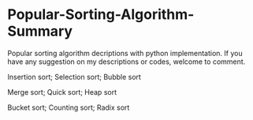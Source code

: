Popular-Sorting-Algorithm-Summary
=================================

Popular sorting algorithm decriptions with python implementation. If you have any suggestion on my descriptions or codes, welcome to comment.

Insertion sort;
Selection sort;
Bubble sort

Merge sort;
Quick sort;
Heap sort

Bucket sort;
Counting sort;
Radix sort
